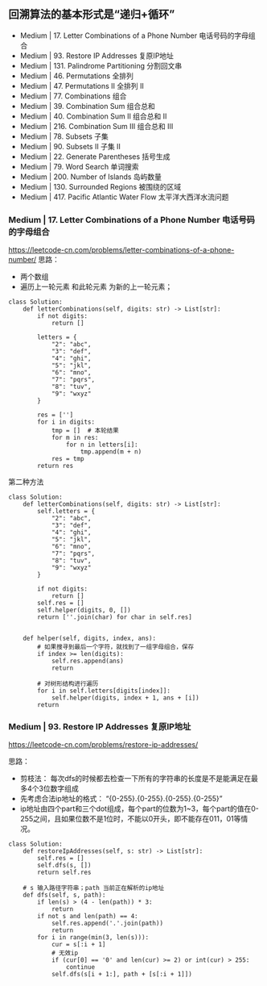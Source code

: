 ## 回溯算法的基本形式是“递归+循环”
- Medium |    17. Letter Combinations of a Phone Number   电话号码的字母组合
- Medium |    93. Restore IP Addresses   复原IP地址
- Medium |    131. Palindrome Partitioning   分割回文串
- Medium |    46. Permutations   全排列
- Medium |    47. Permutations II    全排列 II
- Medium |    77. Combinations   组合
- Medium |    39. Combination Sum  组合总和
- Medium |    40. Combination Sum II   组合总和 II
- Medium |    216. Combination Sum III   组合总和 III
- Medium |    78. Subsets    子集
- Medium |    90. Subsets II   子集 II
- Medium |    22. Generate Parentheses   括号生成
- Medium |    79. Word Search    单词搜索
- Medium |    200. Number of Islands  岛屿数量
- Medium |    130. Surrounded Regions  被围绕的区域
- Medium |    417. Pacific Atlantic Water Flow   太平洋大西洋水流问题

### Medium |    17. Letter Combinations of a Phone Number  电话号码的字母组合
https://leetcode-cn.com/problems/letter-combinations-of-a-phone-number/
思路：
* 两个数组
* 遍历上一轮元素 和此轮元素 为新的上一轮元素；
```
class Solution:
    def letterCombinations(self, digits: str) -> List[str]:
        if not digits:
            return []  
            
        letters = {
            "2": "abc",
            "3": "def",
            "4": "ghi",
            "5": "jkl",
            "6": "mno",
            "7": "pqrs",
            "8": "tuv",
            "9": "wxyz"
        }
        
        res = ['']
        for i in digits:
            tmp = []  # 本轮结果
            for m in res:
                for n in letters[i]:
                    tmp.append(m + n)
            res = tmp
        return res
```
第二种方法
```       
class Solution:
    def letterCombinations(self, digits: str) -> List[str]:
        self.letters = {
            "2": "abc",
            "3": "def",
            "4": "ghi",
            "5": "jkl",
            "6": "mno",
            "7": "pqrs",
            "8": "tuv",
            "9": "wxyz"
        }

        if not digits:
            return []
        self.res = []
        self.helper(digits, 0, [])
        return [''.join(char) for char in self.res]


    def helper(self, digits, index, ans):
        # 如果搜寻到最后一个字符，就找到了一组字母组合，保存
        if index >= len(digits):
            self.res.append(ans)
            return
            
        # 对树形结构进行遍历
        for i in self.letters[digits[index]]:
            self.helper(digits, index + 1, ans + [i])
        return 
```
### Medium |    93. Restore IP Addresses   复原IP地址
https://leetcode-cn.com/problems/restore-ip-addresses/

思路：
- 剪枝法： 每次dfs的时候都去检查一下所有的字符串的长度是不是能满足在最多4个3位数字组成
- 先考虑合法ip地址的格式： “{0-255}.{0-255}.{0-255}.{0-255}”
- ip地址由四个part和三个dot组成，每个part的位数为1~3，每个part的值在0-255之间，且如果位数不是1位时，不能以0开头，即不能存在011，01等情况。
```
class Solution:
    def restoreIpAddresses(self, s: str) -> List[str]:
        self.res = []
        self.dfs(s, [])
        return self.res

    # s 输入路径字符串；path 当前正在解析的ip地址
    def dfs(self, s, path):
        if len(s) > (4 - len(path)) * 3:
            return 
        if not s and len(path) == 4:
            self.res.append('.'.join(path))
            return 
        for i in range(min(3, len(s))):
            cur = s[:i + 1]
            # 无效ip
            if (cur[0] == '0' and len(cur) >= 2) or int(cur) > 255:
                continue
            self.dfs(s[i + 1:], path + [s[:i + 1]])
```
